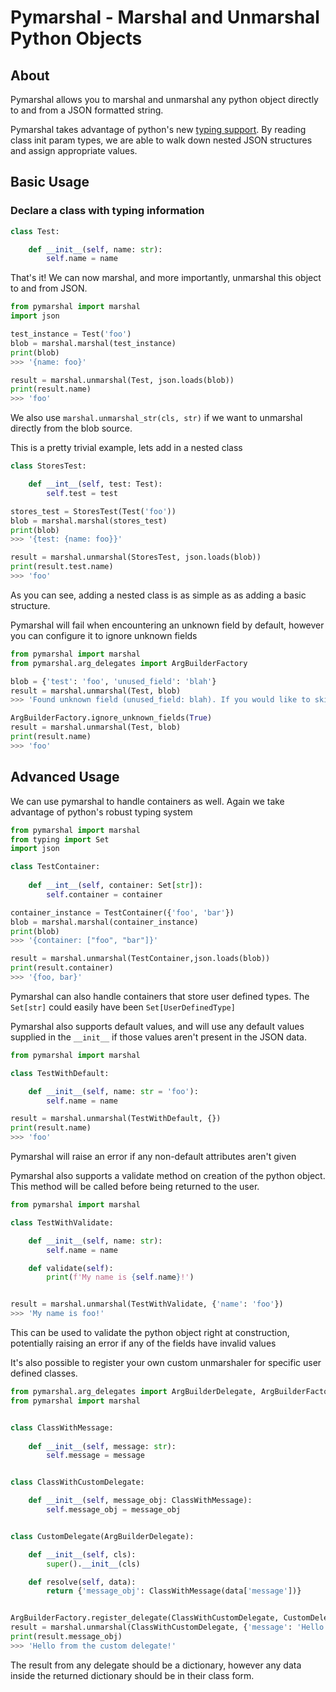 # Pymarshal - Marshal and Unmarshal Python Objects

## About
Pymarshal allows you to marshal and unmarshal any python object directly to and from a JSON formatted string. 

Pymarshal takes advantage of python's new [typing support](https://docs.python.org/3/library/typing.html). By reading class init param types, we are able to walk down nested JSON structures and assign appropriate values.

## Basic Usage

### Declare a class with typing information 

```python
class Test:

    def __init__(self, name: str):
        self.name = name
```

That's it! We can now marshal, and more importantly, unmarshal this object to and from JSON.

```python
from pymarshal import marshal
import json

test_instance = Test('foo')
blob = marshal.marshal(test_instance)
print(blob)
>>> '{name: foo}'

result = marshal.unmarshal(Test, json.loads(blob))
print(result.name)
>>> 'foo'
```

We also use `marshal.unmarshal_str(cls, str)` if we want to unmarshal directly from the blob source.

This is a pretty trivial example, lets add in a nested class

```python
class StoresTest:

    def __int__(self, test: Test):
        self.test = test

stores_test = StoresTest(Test('foo'))
blob = marshal.marshal(stores_test)
print(blob)
>>> '{test: {name: foo}}'

result = marshal.unmarshal(StoresTest, json.loads(blob))
print(result.test.name)
>>> 'foo'
```

As you can see, adding a nested class is as simple as as adding a basic structure.

Pymarshal will fail when encountering an unknown field by default, however you can configure it to ignore unknown fields

```python
from pymarshal import marshal
from pymarshal.arg_delegates import ArgBuilderFactory

blob = {'test': 'foo', 'unused_field': 'blah'}
result = marshal.unmarshal(Test, blob)
>>> 'Found unknown field (unused_field: blah). If you would like to skip unknown fields set ArgBuilderFactory.ignore_unknown_fields(True)'

ArgBuilderFactory.ignore_unknown_fields(True)
result = marshal.unmarshal(Test, blob)
print(result.name)
>>> 'foo'
```

## Advanced Usage

We can use pymarshal to handle containers as well. Again we take advantage of python's robust typing system

```python
from pymarshal import marshal
from typing import Set
import json

class TestContainer:
    
    def __int__(self, container: Set[str]):
        self.container = container

container_instance = TestContainer({'foo', 'bar'})        
blob = marshal.marshal(container_instance)
print(blob)
>>> '{container: ["foo", "bar"]}'

result = marshal.unmarshal(TestContainer,json.loads(blob))
print(result.container)
>>> '{foo, bar}'
```

Pymarshal can also handle containers that store user defined types. The `Set[str]` could easily have been `Set[UserDefinedType]`

Pymarshal also supports default values, and will use any default values supplied in the `__init__` if those values aren't present in the JSON data.

```python
from pymarshal import marshal

class TestWithDefault:

    def __init__(self, name: str = 'foo'):
        self.name = name

result = marshal.unmarshal(TestWithDefault, {})
print(result.name)
>>> 'foo'
```
Pymarshal will raise an error if any non-default attributes aren't given

Pymarshal also supports a validate method on creation of the python object. This method will be called before being returned to the user.

```python
from pymarshal import marshal

class TestWithValidate:

    def __init__(self, name: str):
        self.name = name

    def validate(self):
        print(f'My name is {self.name}!')


result = marshal.unmarshal(TestWithValidate, {'name': 'foo'})
>>> 'My name is foo!'
```

This can be used to validate the python object right at construction, potentially raising an error if any of the fields have invalid values

It's also possible to register your own custom unmarshaler for specific user defined classes.

```python
from pymarshal.arg_delegates import ArgBuilderDelegate, ArgBuilderFactory
from pymarshal import marshal


class ClassWithMessage:
    
    def __init__(self, message: str):
        self.message = message


class ClassWithCustomDelegate:

    def __init__(self, message_obj: ClassWithMessage):
        self.message_obj = message_obj


class CustomDelegate(ArgBuilderDelegate):

    def __init__(self, cls):
        super().__init__(cls)

    def resolve(self, data):
        return {'message_obj': ClassWithMessage(data['message'])}


ArgBuilderFactory.register_delegate(ClassWithCustomDelegate, CustomDelegate)
result = marshal.unmarshal(ClassWithCustomDelegate, {'message': 'Hello from the custom delegate!'})
print(result.message_obj)
>>> 'Hello from the custom delegate!'
```

The result from any delegate should be a dictionary, however any data inside the returned dictionary should be in their class form. 

